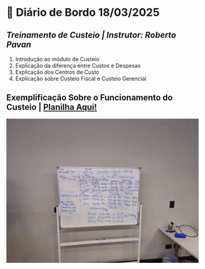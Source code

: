 # 📌 **Diário de Bordo 18/03/2025**
## *Treinamento de Custeio | Instrutor: Roberto Pavan*

1. Introdução ao módulo de Custeio
2. Explicação da diferença entre Custos e Despesas
3. Explicação dos Centros de Custo
4. Explicação sobre Custeio Fiscal e Custeio Gerencial

## Exemplificação Sobre o Funcionamento do Custeio | [Planilha Aqui!](../documentos/Treinamento%20Custeio%20-%20Atak.xlsx)
![alt text](../imagens/Treinamento%20Custeio.jpg)